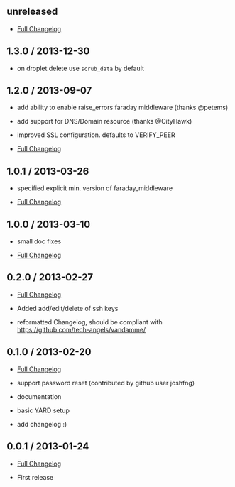 ## unreleased

* [Full Changelog](https://github.com/rmoriz/digital_ocean/compare/v1.3.0...master)


## 1.3.0 / 2013-12-30

* on droplet delete use ```scrub_data``` by default


## 1.2.0 / 2013-09-07

* add ability to enable raise_errors faraday middleware (thanks @petems)

* add support for DNS/Domain resource (thanks @CityHawk)

* improved SSL configuration. defaults to VERIFY_PEER

* [Full Changelog](https://github.com/rmoriz/digital_ocean/compare/v1.0.1...v1.2.0)


## 1.0.1 / 2013-03-26

* specified explicit min. version of faraday_middleware

* [Full Changelog](https://github.com/rmoriz/digital_ocean/compare/v1.0.0...v1.0.1)


## 1.0.0 / 2013-03-10

* small doc fixes

* [Full Changelog](https://github.com/rmoriz/digital_ocean/compare/v0.2.0...v1.0.0)


## 0.2.0 / 2013-02-27

* [Full Changelog](https://github.com/rmoriz/digital_ocean/compare/v0.1.0...v0.2.0)

* Added add/edit/delete of ssh keys

* reformatted Changelog, should be compliant with
  https://github.com/tech-angels/vandamme/


## 0.1.0 / 2013-02-20

* [Full Changelog](https://github.com/rmoriz/digital_ocean/compare/v0.0.1...v0.1.0)

* support password reset (contributed by github user joshfng)

* documentation

* basic YARD setup

* add changelog :)


## 0.0.1 / 2013-01-24

* [Full Changelog](https://github.com/rmoriz/digital_ocean/compare/3afd6a3c00cf447bc890703d9221fbed9662856e...v0.0.1)

* First release
